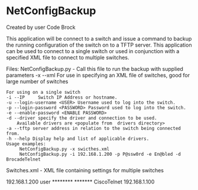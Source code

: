 # NetConfigBackup
Created by user Code Brock

This application will be connect to a switch and issue a command to backup the running configuration of the switch on to a TFTP server.
This application can be used to connect to a single switch or used in conjunction with a specified XML file to connect to multiple switches.


Files:
NetConfigBackup.py - Call this file to run the backup with supplied parameters
    -x --xml <Path to XML File>    For use in specifying an XML file of switches, good for large number of switches

    For using on a single switch
    -i --IP     Switch IP Address or hostname.
    -u --login-username <USER> Username used to log into the switch.
    -p --login-password <PASSWORD> Password used to log into the switch.
    -e --enable-password <ENABLE PASSWORD>
    -d --driver specify the driver and connection to be used.
        Available drivers are <populate from  drivers directory>
    -a --tftp server address in relation to the switch being connected from.
    -h --help Display help and list of applicable drivers.
    Usage examples:
         NetConfigBackup.py -x swicthes.xml
         NetConfigBackup.py -i 192.168.1.200 -p P@ssw0rd -e En@bled -d BrocadeTelnet
Switches.xml - XML file containing settings for multiple switches
<?xml version="1.0"?>
<switches>
	<switch name="SW1">
		<ip>192.168.1.200</ip>
		<login>user</login>
		<password>********</password>
		<enable>*******</enable>
		<driver>CiscoTelnet</driver>
		<tftp>192.168.1.100</tftp>
	</switch>
<switches>

